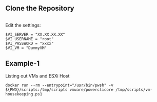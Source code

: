 ## Clone the Repository


```git clone https://github.com/collabnix/powerclicore-docker-container-samples
```

Edit the settings:

```
$VI_SERVER = "XX.XX.XX.XX"
$VI_USERNAME = "root"
$VI_PASSWORD = "xxxx"
$VI_VM = "DummyVM"
```

## Example-1

Listing out VMs and ESXi Host

```
docker run --rm --entrypoint="/usr/bin/pwsh" -v ${PWD}/scripts:/tmp/scripts vmware/powerclicore /tmp/scripts/vm-housekeeping.ps1
```


